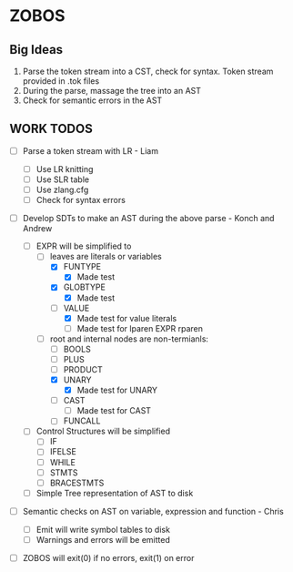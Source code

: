 # ZOBOS

## Big Ideas

1. Parse the token stream into a CST, check for syntax. Token stream provided in .tok files
2. During the parse, massage the tree into an AST
3. Check for semantic errors in the AST

## WORK TODOS

- [ ] Parse a token stream with LR - Liam
	- [ ] Use LR knitting
	- [ ] Use SLR table 
	- [ ] Use zlang.cfg
	- [ ] Check for syntax errors
- [ ] Develop SDTs to make an AST during the above parse - Konch and Andrew
    - [ ] EXPR will be simplified to 
        - [ ] leaves are literals or variables
            - [X] FUNTYPE
              - [X] Made test
            - [X] GLOBTYPE
                - [X] Made test
            - [ ] VALUE
              - [X] Made test for value literals 
              - [ ] Made test for lparen EXPR rparen 
        - [ ] root and internal nodes are non-termianls:
            - [ ] BOOLS
            - [ ] PLUS
            - [ ] PRODUCT
            - [X] UNARY
                - [X] Made test for UNARY 
            - [ ] CAST
                - [ ] Made test for CAST
            - [ ] FUNCALL
    - [ ] Control Structures will be simplified
        - [ ] IF
        - [ ] IFELSE
        - [ ] WHILE
        - [ ] STMTS
        - [ ] BRACESTMTS
    - [ ] Simple Tree representation of AST to disk
- [ ] Semantic checks on AST on variable, expression and function - Chris
	- [ ] Emit will write symbol tables to disk 
	- [ ] Warnings and errors will be emitted 
- [ ] ZOBOS will exit(0) if no errors, exit(1) on error

